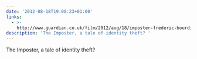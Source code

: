 ```yaml
---
date: '2012-08-18T19:08:23+01:00'
links:
  - >-
    http://www.guardian.co.uk/film/2012/aug/18/imposter-frederic-bourdin-identity-theft?CMP=twt_gu
description: 'The Imposter, a tale of identity theft? '
---
```

The Imposter, a tale of identity theft? 
